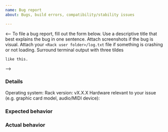 ```yaml
---
name: Bug report
about: Bugs, build errors, compatibility/stability issues

---
```


<--
To file a bug report, fill out the form below.
Use a descriptive title that best explains the bug in one sentence.
Attach screenshots if the bug is visual.
Attach your `<Rack user folder>/log.txt` file if something is crashing or not loading.
Surround terminal output with three tildes
```
like this.
```
-->

### Details

Operating system:
Rack version: vX.X.X
Hardware relevant to your issue (e.g. graphic card model, audio/MIDI device):

### Expected behavior

### Actual behavior
